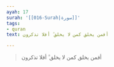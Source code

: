 ```yaml
---
ayah: 17
surah: '[[016-Surah|سورة]]'
tags:
- quran
text: أفمن يخلق كمن لا يخلق ۗ أفلا تذكرون

---
```

> أفمن يخلق كمن لا يخلق ۗ أفلا تذكرون
